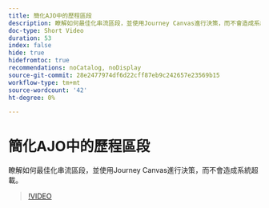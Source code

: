 ```yaml
---
title: 簡化AJO中的歷程區段
description: 瞭解如何最佳化串流區段，並使用Journey Canvas進行決策，而不會造成系統超載。
doc-type: Short Video
duration: 53
index: false
hide: true
hidefromtoc: true
recommendations: noCatalog, noDisplay
source-git-commit: 28e2477974df6d22cff87eb9c242657e23569b15
workflow-type: tm+mt
source-wordcount: '42'
ht-degree: 0%

---
```



# 簡化AJO中的歷程區段

瞭解如何最佳化串流區段，並使用Journey Canvas進行決策，而不會造成系統超載。

<!-- 62_S522_3442522_52_streamlining-journey-segments-in-ajo -->
>[!VIDEO](https://video.tv.adobe.com/v/3458244/?learn=on&enablevpops=true)
